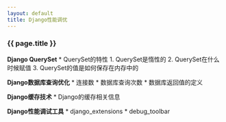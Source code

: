 ```yaml
---
layout: default
title: Django性能调优
---
```


### {{ page.title }}

**Django QuerySet**
    * QuerySet的特性
        1. QuerySet是惰性的
        2. QuerySet在什么时候赋值
        3. QuerySet的值是如何保存在内存中的
    
**Django数据库查询优化**
    * 连接数
    * 数据库查询次数
    * 数据库返回值的定义
    
**Django缓存技术**
    * Django的缓存相关信息
    
**Django性能调试工具**
    * django_extensions
    * debug_toolbar
    

